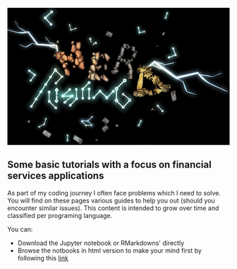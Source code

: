 ![](https://github.com/plorack/tutorials/blob/main/docs/nerdp.png)

## Some basic tutorials with a focus on financial services applications

As part of my coding journey I often face problems which I need to solve. You will find on these pages various guides to help you out (should you encounter similar issues). This content is intended to grow over time and classified per programing language.

You can:
- Download the Jupyter notebook or RMarkdowns' directly
- Browse the notbooks in html version to make your mind first by following this [link](plorack.github.io/tutorials/)
